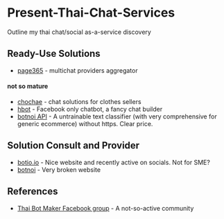 # Present-Thai-Chat-Services
Outline my thai chat/social as-a-service discovery

## Ready-Use Solutions
* [page365](https://page365.net/new/account) - multichat providers aggregator

#### not so mature
* [chochae](https://www.chochae.ai/) - chat solutions for clothes sellers
* [hbot](https://www.hbot.io/) - Facebook only chatbot, a fancy chat builder
* [botnoi API](http://openapi.botnoi.ai/) - A untrainable text classifier (with very comprehensive for generic ecommerce) without https. Clear price.

## Solution Consult and Provider
* [botio.io](https://www.botio.io/) - Nice website and recently active on socials. Not for SME?
* [botnoi](http://www.botnoigroup.com/) - Very broken website

## References
* [Thai Bot Maker Facebook group](https://www.facebook.com/groups/879402278876357/) - A not-so-active community
